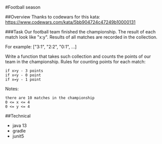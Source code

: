 #Football season

##Overview
Thanks to codewars for this kata: https://www.codewars.com/kata/5bb904724c47249b10000131

###Task
Our football team finished the championship. The result of each match look like "x:y". Results of all matches are recorded in the collection.

For example: ["3:1", "2:2", "0:1", ...]

Write a function that takes such collection and counts the points of our team in the championship. Rules for counting points for each match:

    if x>y - 3 points
    if x<y - 0 point
    if x=y - 1 point

Notes:

    there are 10 matches in the championship
    0 <= x <= 4
    0 <= y <= 4


##Technical
* java 13
* gradle
* junit5
